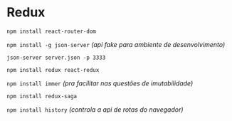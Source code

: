 # Redux

`npm install react-router-dom`

`npm install -g json-server` *(api fake para ambiente de desenvolvimento)*

`json-server server.json -p 3333`

`npm install redux react-redux`

`npm install immer` *(pra facilitar nas questões de imutabilidade)*

`npm install redux-saga`

`npm install history` *(controla a api de rotas do navegador)*
